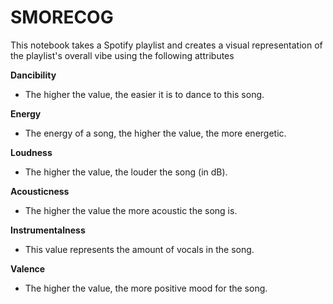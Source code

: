 # SMORECOG
This notebook takes a Spotify playlist and creates a visual representation of the playlist's overall vibe using the following attributes

**Dancibility**
- The higher the value, the easier it is to dance to this song.
  
**Energy**
- The energy of a song, the higher the value, the more energetic.
  
**Loudness**
- The higher the value, the louder the song (in dB).
  
**Acousticness**
- The higher the value the more acoustic the song is.
  
**Instrumentalness**
- This value represents the amount of vocals in the song.
  
**Valence**
- The higher the value, the more positive mood for the song.
